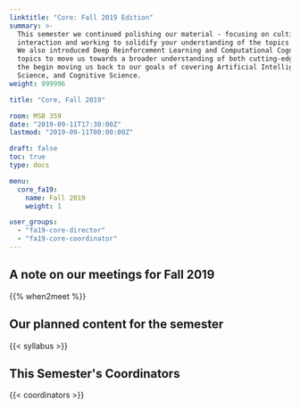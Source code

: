 ```yaml
---
linktitle: "Core: Fall 2019 Edition"
summary: >-
  This semester we continued polishing our material - focusing on cultivating group
  interaction and working to solidify your understanding of the topics we're covering.
  We also introduced Deep Reinforcement Learning and Computational Cognitive Science as
  topics to move us towards a broader understanding of both cutting-edge research and
  the begin moving us back to our goals of covering Artificial Intelligence, Data
  Science, and Cognitive Science.
weight: 999996

title: "Core, Fall 2019"

room: MSB 359
date: "2019-09-11T17:30:00Z"
lastmod: "2019-09-11T00:00:00Z"

draft: false
toc: true
type: docs

menu:
  core_fa19:
    name: Fall 2019
    weight: 1

user_groups:
  - "fa19-core-director"
  - "fa19-core-coordinator"
---
```


## A note on our meetings for **Fall 2019**
{{% when2meet %}}

## Our planned content for the semester
{{< syllabus >}}

## This Semester's Coordinators
{{< coordinators >}}